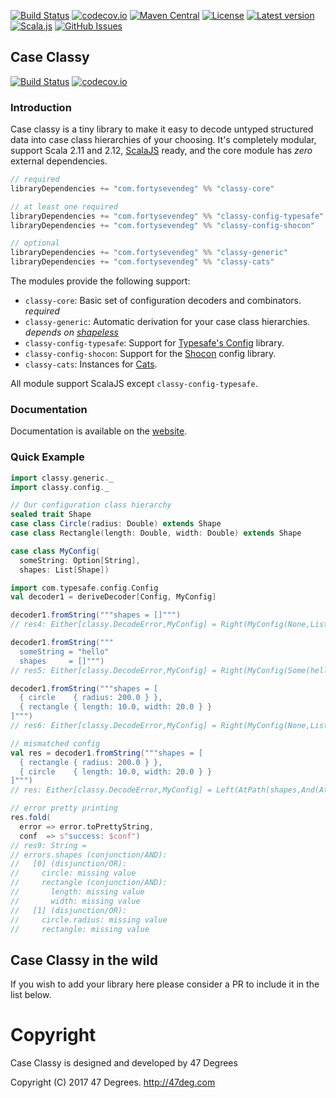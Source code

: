 
[comment]: # (Start Badges)

[![Build Status](https://travis-ci.org/47deg/case-classy.svg?branch=master)](https://travis-ci.org/47deg/case-classy) [![codecov.io](http://codecov.io/github/47deg/case-classy/coverage.svg?branch=master)](http://codecov.io/github/47deg/case-classy?branch=master) [![Maven Central](https://img.shields.io/badge/maven%20central-0.4.0-green.svg)](https://maven-badges.herokuapp.com/maven-central/com.47deg/case-classy_2.12) [![License](https://img.shields.io/badge/license-Apache%202-blue.svg)](https://raw.githubusercontent.com/47deg/case-classy/master/LICENSE) [![Latest version](https://index.scala-lang.org/47deg/case-classy/case-classy_2.12/latest.svg)](https://index.scala-lang.org/47deg/case-classy/case-classy_2.12) [![Scala.js](http://scala-js.org/assets/badges/scalajs-0.6.15.svg)](http://scala-js.org) [![GitHub Issues](https://img.shields.io/github/issues/47deg/case-classy.svg)](https://github.com/47deg/case-classy/issues)

[comment]: # (End Badges)

## Case Classy
[![Build Status](https://api.travis-ci.org/47deg/case-classy.png?branch=master)](https://travis-ci.org/47deg/case-classy)
[![codecov.io](http://codecov.io/github/47deg/case-classy/coverage.svg?branch=master)](http://codecov.io/github/47deg/case-classy?branch=master)

### Introduction

Case classy is a tiny library to make it easy to decode untyped
structured data into case class hierarchies of your choosing. It's
completely modular, support Scala 2.11 and
2.12, [ScalaJS](https://www.scala-js.org) ready, and the core module
has _zero_ external dependencies.

```scala
// required
libraryDependencies += "com.fortysevendeg" %% "classy-core"            % "0.4.0"

// at least one required
libraryDependencies += "com.fortysevendeg" %% "classy-config-typesafe" % "0.4.0"
libraryDependencies += "com.fortysevendeg" %% "classy-config-shocon"   % "0.4.0"

// optional
libraryDependencies += "com.fortysevendeg" %% "classy-generic"         % "0.4.0"
libraryDependencies += "com.fortysevendeg" %% "classy-cats"            % "0.4.0"
```

The modules provide the following support:

 * `classy-core`: Basic set of configuration decoders and combinators. *required*
 * `classy-generic`: Automatic derivation for your case class
   hierarchies. *depends on [shapeless](https://github.com/milessabin/shapeless)*
 * `classy-config-typesafe`: Support for [Typesafe's Config](https://github.com/typesafehub/config) library.
 * `classy-config-shocon`: Support for the [Shocon](https://github.com/unicredit/shocon) config library.
 * `classy-cats`: Instances for [Cats](https://github.com/typelevel/cats).

All module support ScalaJS except `classy-config-typesafe`.

### Documentation

Documentation is available on the [website](https://47deg.github.io/case-classy/).

### Quick Example

```scala
import classy.generic._
import classy.config._

// Our configuration class hierarchy
sealed trait Shape
case class Circle(radius: Double) extends Shape
case class Rectangle(length: Double, width: Double) extends Shape

case class MyConfig(
  someString: Option[String],
  shapes: List[Shape])

import com.typesafe.config.Config
val decoder1 = deriveDecoder[Config, MyConfig]
```

```scala
decoder1.fromString("""shapes = []""")
// res4: Either[classy.DecodeError,MyConfig] = Right(MyConfig(None,List()))

decoder1.fromString("""
  someString = "hello"
  shapes     = []""")
// res5: Either[classy.DecodeError,MyConfig] = Right(MyConfig(Some(hello),List()))

decoder1.fromString("""shapes = [
  { circle    { radius: 200.0 } },
  { rectangle { length: 10.0, width: 20.0 } }
]""")
// res6: Either[classy.DecodeError,MyConfig] = Right(MyConfig(None,List(Circle(200.0), Rectangle(10.0,20.0))))

// mismatched config
val res = decoder1.fromString("""shapes = [
  { rectangle { radius: 200.0 } },
  { circle    { length: 10.0, width: 20.0 } }
]""")
// res: Either[classy.DecodeError,MyConfig] = Left(AtPath(shapes,And(AtIndex(0,Or(AtPath(circle,Missing),List(AtPath(rectangle,And(AtPath(length,Missing),List(AtPath(width,Missing))))))),List(AtIndex(1,Or(AtPath(circle,AtPath(radius,Missing)),List(AtPath(rectangle,Missing))))))))

// error pretty printing
res.fold(
  error => error.toPrettyString,
  conf  => s"success: $conf")
// res9: String =
// errors.shapes (conjunction/AND):
//   [0] (disjunction/OR):
//     circle: missing value
//     rectangle (conjunction/AND):
//       length: missing value
//       width: missing value
//   [1] (disjunction/OR):
//     circle.radius: missing value
//     rectangle: missing value
```

## Case Classy in the wild

If you wish to add your library here please consider a PR to include it in the list below.

[comment]: # (Start Copyright)
# Copyright

Case Classy is designed and developed by 47 Degrees

Copyright (C) 2017 47 Degrees. <http://47deg.com>

[comment]: # (End Copyright)
